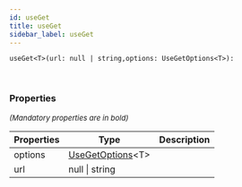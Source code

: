 ```yaml
---
id: useGet
title: useGet
sidebar_label: useGet
---
```


```tsx
useGet<T>(url: null | string,options: UseGetOptions<T>): 
```
<br/>



### Properties

<font size="2"><i>(Mandatory properties are in bold)</i></font>

| Properties | Type | Description |
| --------- | ---- | ----------- |
| options | [UseGetOptions](/framework-api/interfaces/UseGetOptions.md)<T\> |  |
| url | null \| string |  |
